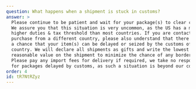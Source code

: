 ```yaml
---
question: What happens when a shipment is stuck in customs?
answer: >
  Please continue to be patient and wait for your package(s) to clear customs.
  We assure you that this situation is very uncommon, as the US has a much
  higher duties & tax threshold than most countries. If you are contacting us to
  purchase from a different country, please also understand that there is always
  a chance that your item(s) can be delayed or seized by the customs of your
  country. We will declare all shipments as gifts and write the lowest
  reasonable value on the shipment to minimize the chance of any border delay.
  Please pay any import fees for delivery if required, we take no responsibility
  for packages delayed by customs, as such a situation is beyond our control.
order: 4
id: tR7NtRZyz
---
```

